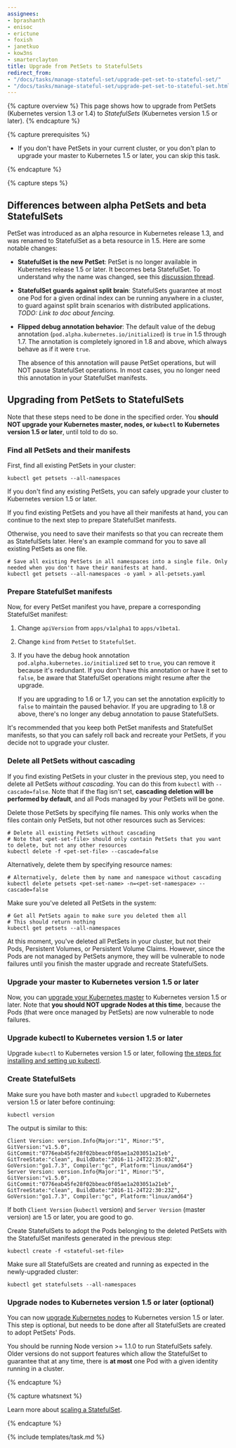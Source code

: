 ```yaml
---
assignees:
- bprashanth
- enisoc
- erictune
- foxish
- janetkuo
- kow3ns
- smarterclayton
title: Upgrade from PetSets to StatefulSets
redirect_from:
- "/docs/tasks/manage-stateful-set/upgrade-pet-set-to-stateful-set/"
- "/docs/tasks/manage-stateful-set/upgrade-pet-set-to-stateful-set.html"
---
```


{% capture overview %}
This page shows how to upgrade from PetSets (Kubernetes version 1.3 or 1.4) to *StatefulSets* (Kubernetes version 1.5 or later).
{% endcapture %}

{% capture prerequisites %}

* If you don't have PetSets in your current cluster, or you don't plan to upgrade
  your master to Kubernetes 1.5 or later, you can skip this task. 

{% endcapture %}

{% capture steps %}

## Differences between alpha PetSets and beta StatefulSets

PetSet was introduced as an alpha resource in Kubernetes release 1.3, and was renamed to StatefulSet as a beta resource in 1.5. 
Here are some notable changes:

* **StatefulSet is the new PetSet**: PetSet is no longer available in Kubernetes release 1.5 or later. It becomes beta StatefulSet. To understand why the name was changed, see this [discussion thread](https://github.com/kubernetes/kubernetes/issues/27430).
* **StatefulSet guards against split brain**: StatefulSets guarantee at most one Pod for a given ordinal index can be running anywhere in a cluster, to guard against split brain scenarios with distributed applications. *TODO: Link to doc about fencing.*
* **Flipped debug annotation behavior**:
  The default value of the debug annotation (`pod.alpha.kubernetes.io/initialized`) is `true` in 1.5 through 1.7.
  The annotation is completely ignored in 1.8 and above, which always behave as if it were `true`.

  The absence of this annotation will pause PetSet operations, but will NOT pause StatefulSet operations.
  In most cases, you no longer need this annotation in your StatefulSet manifests.


## Upgrading from PetSets to StatefulSets

Note that these steps need to be done in the specified order. You **should
NOT upgrade your Kubernetes master, nodes, or `kubectl` to Kubernetes version
1.5 or later**, until told to do so.

### Find all PetSets and their manifests 

First, find all existing PetSets in your cluster:

```shell
kubectl get petsets --all-namespaces
```

If you don't find any existing PetSets, you can safely upgrade your cluster to
Kubernetes version 1.5 or later.

If you find existing PetSets and you have all their manifests at hand, you can continue to the next step to prepare StatefulSet manifests. 

Otherwise, you need to save their manifests so that you can recreate them as StatefulSets later. 
Here's an example command for you to save all existing PetSets as one file. 

```shell
# Save all existing PetSets in all namespaces into a single file. Only needed when you don't have their manifests at hand. 
kubectl get petsets --all-namespaces -o yaml > all-petsets.yaml
```

### Prepare StatefulSet manifests 

Now, for every PetSet manifest you have, prepare a corresponding StatefulSet manifest: 

1. Change `apiVersion` from `apps/v1alpha1` to `apps/v1beta1`.
2. Change `kind` from `PetSet` to `StatefulSet`.
3. If you have the debug hook annotation `pod.alpha.kubernetes.io/initialized` set to `true`,
   you can remove it because it's redundant.
   If you don't have this annotation or have it set to `false`,
   be aware that StatefulSet operations might resume after the upgrade.

   If you are upgrading to 1.6 or 1.7, you can set the annotation explicitly to `false` to maintain
   the paused behavior.
   If you are upgrading to 1.8 or above, there's no longer any debug annotation to pause StatefulSets.

It's recommended that you keep both PetSet manifests and StatefulSet manifests, so that you can safely roll back and recreate your PetSets, 
if you decide not to upgrade your cluster. 

### Delete all PetSets without cascading

If you find existing PetSets in your cluster in the previous step, you need to delete all PetSets *without cascading*. You can do this from `kubectl` with `--cascade=false`. 
Note that if the flag isn't set, **cascading deletion will be performed by default**, and all Pods managed by your PetSets will be gone. 

Delete those PetSets by specifying file names. This only works when
the files contain only PetSets, but not other resources such as Services:

```shell
# Delete all existing PetSets without cascading 
# Note that <pet-set-file> should only contain PetSets that you want to delete, but not any other resources
kubectl delete -f <pet-set-file> --cascade=false
```

Alternatively, delete them by specifying resource names: 

```shell
# Alternatively, delete them by name and namespace without cascading
kubectl delete petsets <pet-set-name> -n=<pet-set-namespace> --cascade=false
```

Make sure you've deleted all PetSets in the system:

```shell
# Get all PetSets again to make sure you deleted them all 
# This should return nothing
kubectl get petsets --all-namespaces
```

At this moment, you've deleted all PetSets in your cluster, but not their Pods, Persistent Volumes, or Persistent Volume Claims. 
However, since the Pods are not managed by PetSets anymore, they will be vulnerable to node failures until you finish the master upgrade and recreate StatefulSets.

### Upgrade your master to Kubernetes version 1.5 or later

Now, you can [upgrade your Kubernetes master](/docs/admin/cluster-management/#upgrading-a-cluster) to Kubernetes version 1.5 or later.
Note that **you should NOT upgrade Nodes at this time**, because the Pods
(that were once managed by PetSets) are now vulnerable to node failures. 

### Upgrade kubectl to Kubernetes version 1.5 or later

Upgrade `kubectl` to Kubernetes version 1.5 or later, following [the steps for installing and setting up 
kubectl](/docs/tasks/kubectl/install/).

### Create StatefulSets

Make sure you have both master and `kubectl` upgraded to Kubernetes version 1.5
or later before continuing:

```shell
kubectl version
```

The output is similar to this:

```shell
Client Version: version.Info{Major:"1", Minor:"5", GitVersion:"v1.5.0", GitCommit:"0776eab45fe28f02bbeac0f05ae1a203051a21eb", GitTreeState:"clean", BuildDate:"2016-11-24T22:35:03Z", GoVersion:"go1.7.3", Compiler:"gc", Platform:"linux/amd64"}
Server Version: version.Info{Major:"1", Minor:"5", GitVersion:"v1.5.0", GitCommit:"0776eab45fe28f02bbeac0f05ae1a203051a21eb", GitTreeState:"clean", BuildDate:"2016-11-24T22:30:23Z", GoVersion:"go1.7.3", Compiler:"gc", Platform:"linux/amd64"}
```

If both `Client Version` (`kubectl` version) and `Server Version` (master
version) are 1.5 or later, you are good to go.

Create StatefulSets to adopt the Pods belonging to the deleted PetSets with the
StatefulSet manifests generated in the previous step:

```shell
kubectl create -f <stateful-set-file>
```

Make sure all StatefulSets are created and running as expected in the
newly-upgraded cluster:

```shell
kubectl get statefulsets --all-namespaces
```

### Upgrade nodes to Kubernetes version 1.5 or later (optional)

You can now [upgrade Kubernetes nodes](/docs/admin/cluster-management/#upgrading-a-cluster)
to Kubernetes version 1.5 or later. This step is optional, but needs to be done after all StatefulSets
are created to adopt PetSets' Pods.

You should be running Node version >= 1.1.0 to run StatefulSets safely. Older versions do not support features which allow the StatefulSet to guarantee that at any time, there is **at most** one Pod with a given identity running in a cluster.

{% endcapture %}

{% capture whatsnext %}

Learn more about [scaling a StatefulSet](/docs/tasks/manage-stateful-set/scale-stateful-set/).

{% endcapture %}

{% include templates/task.md %}
